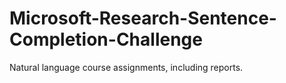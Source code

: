 # Microsoft-Research-Sentence-Completion-Challenge
Natural language course assignments, including reports.
